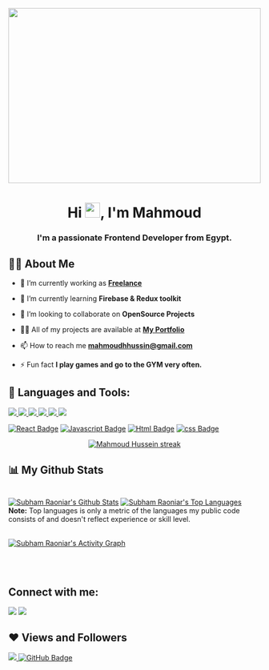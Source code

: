 <a href="#"><img width="100%" height="350px" src="https://i.ibb.co/t2f1qr0/ds.png" height="175px"/></a>

<h1 align="center">Hi <img src="https://raw.githubusercontent.com/MartinHeinz/MartinHeinz/master/wave.gif" width="30px">, I'm Mahmoud</h1>
<h3 align="center">I'm a passionate Frontend Developer from Egypt.</h3>

## 🙋‍♂️ About Me

- 🔭 I’m currently working as **[Freelance](https://www.linkedin.com/in/mahmoudhhussein/)**

- 🌱 I’m currently learning **Firebase & Redux toolkit**

- 👯 I’m looking to collaborate on **OpenSource Projects**

- 👨‍💻 All of my projects are available at **[My Portfolio](https://github.com/mahmoudhhussein)**

- 📫 How to reach me **mahmoudhhussin@gmail.com**

- ⚡ Fun fact **I play games and go to the GYM very often.**

## 🚀 Languages and Tools:

<p align="left"> 
    <a href="https://reactjs.org/" target="_blank"> <img src="https://img.icons8.com/color/48/000000/react-native.png"/> </a>
    <a href="https://redux.js.org" target="_blank"> <img src="https://img.icons8.com/color/48/000000/redux.png"/> </a>
    <a href="https://developer.mozilla.org/en-US/docs/Web/JavaScript" target="_blank"> <img src="https://img.icons8.com/color/48/000000/javascript.png"/> </a> 
    <a href="https://www.w3.org/html/" target="_blank"> <img src="https://img.icons8.com/color/48/000000/html-5.png"/> </a> 
    <a href="https://www.w3schools.com/css/" target="_blank"> <img src="https://img.icons8.com/color/48/000000/css3.png"/> </a> 
    <a href="https://firebase.google.com/" target="_blank"> <img src="https://img.icons8.com/color/48/000000/firebase.png"/> </a> 
</p>

 [![React Badge](https://img.shields.io/badge/-React-61DBFB?style=for-the-badge&labelColor=black&logo=react&logoColor=61DBFB)](#)  [![Javascript Badge](https://img.shields.io/badge/-Javascript-F0DB4F?style=for-the-badge&labelColor=black&logo=javascript&logoColor=F0DB4F)](#) [![Html Badge](https://img.shields.io/badge/-Html-007acc?style=for-the-badge&labelColor=black&logo=html&logoColor=007acc)](#)
 [![css Badge](https://img.shields.io/badge/-Css-007acc?style=for-the-badge&labelColor=black&logo=css&logoColor=007acc)](#)
<br/>

<p align="center">
    <a href="https://github.com/mahmoudhhussein/github-readme-streak-stats">
        <img title="🔥 Get streak stats for your profile at git.io/streak-stats" alt="Mahmoud Hussein streak" src="https://github-readme-streak-stats.herokuapp.com/?user=mahmoudhhussein&theme=black-ice&hide_border=true&stroke=0000&background=060A0CD0"/>
    </a>
</p>

## 📊 My Github Stats

  <br/>
    <a href="https://github.com/mahmoudhhussein/github-readme-stats"><img alt="Subham Raoniar's Github Stats" src="https://github-readme-stats.vercel.app/api?username=mahmoudhhussein&show_icons=true&count_private=true&theme=react&hide_border=true&bg_color=0D1117" /></a>
  <a href="https://github.com/mahmoudhhussein/github-readme-stats"><img alt="Subham Raoniar's Top Languages" src="https://github-readme-stats.vercel.app/api/top-langs/?username=mahmoudhhussein&langs_count=8&count_private=true&layout=compact&theme=react&hide_border=true&bg_color=0D1117" /></a>
  <br/>
  <b>Note:</b> Top languages is only a metric of the languages my public code consists of and doesn't reflect experience or skill level.

<br/>
<br/>

<a href="https://github.com/mahmoudhhussein/github-readme-activity-graph"><img alt="Subham Raoniar's Activity Graph" src="https://activity-graph.herokuapp.com/graph?username=mahmoudhhussein&bg_color=0D1117&color=5BCDEC&line=5BCDEC&point=FFFFFF&hide_border=true" /></a>

<br/>
<br/>

## Connect with me:

<p align="left">

<a href = "https://www.linkedin.com/in/mahmoudhhussein/"><img src="https://img.icons8.com/fluent/48/000000/linkedin.png"/></a>
<a href = "https://facebook.com/mahmoudalero"><img src="https://img.icons8.com/fluent/48/000000/facebook.png"/></a>

</p>

## ❤ Views and Followers

<a href="https://github.com/Meghna-DAS/github-profile-views-counter">
    <img src="https://komarev.com/ghpvc/?username=mahmoudhhussein">
</a>
<a href="https://github.com/mahmoudhhussein?tab=followers"><img src="https://img.shields.io/github/followers/mahmoudhhussein?label=Followers&style=social" alt="GitHub Badge"></a>
